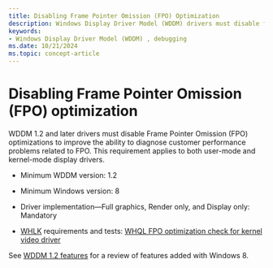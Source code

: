 ```yaml
---
title: Disabling Frame Pointer Omission (FPO) Optimization
description: Windows Display Driver Model (WDDM) drivers must disable frame pointer omission (FPO) optimizations
keywords:
- Windows Display Driver Model (WDDM) , debugging
ms.date: 10/21/2024
ms.topic: concept-article
---
```


# Disabling Frame Pointer Omission (FPO) optimization

WDDM 1.2 and later drivers must disable Frame Pointer Omission (FPO) optimizations to improve the ability to diagnose customer performance problems related to FPO. This requirement applies to both user-mode and kernel-mode display drivers.

* Minimum WDDM version: 1.2

* Minimum Windows version: 8

* Driver implementation—Full graphics, Render only, and Display only: Mandatory

* [WHLK](/windows-hardware/test/hlk/windows-hardware-lab-kit) requirements and tests: [WHQL FPO optimization check for kernel video driver](/windows-hardware/test/hlk/testref/8fa8a507-3867-4319-b7a3-c0460e47a819)

See [WDDM 1.2 features](wddm-v1-2-features.md) for a review of features added with Windows 8.
